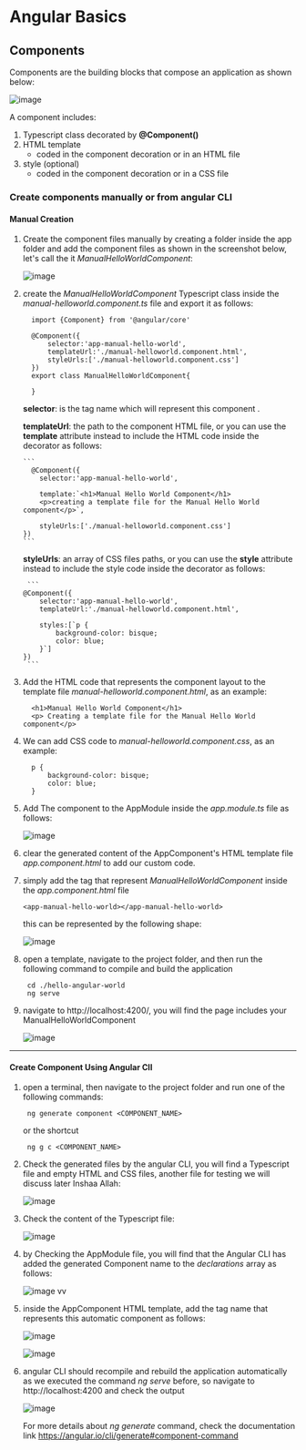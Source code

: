 # Angular Basics

## Components
Components are the building blocks that compose an application as shown below:

![image](https://github.com/shaimaa-hshalaby/Angular_Guide/assets/3264417/4422da23-d889-48bc-850b-59addd449725)

A component includes:
  1.  Typescript class decorated by **@Component()**
  2.  HTML template 
        - coded in the component decoration or in an HTML file
  3.  style (optional)
        - coded in the component decoration or in a CSS file
        
### Create components  manually or from angular CLI

#### Manual Creation
1.  Create the component files manually by creating a folder inside the app folder and add the component files as shown in the screenshot below, let's call the it *ManualHelloWorldComponent*:
  
    ![image](https://github.com/shaimaa-hshalaby/Angular_Guide/assets/3264417/c092e09c-6b41-4f2f-a9c1-b41b6353d09f)

2.  create the *ManualHelloWorldComponent* Typescript class inside the *manual-helloworld.component.ts* file and export it as follows:
      ```
        import {Component} from '@angular/core'
    
        @Component({
            selector:'app-manual-hello-world',
            templateUrl:'./manual-helloworld.component.html',
            styleUrls:['./manual-helloworld.component.css']
        })
        export class ManualHelloWorldComponent{
        
        }
      ```
    
      **selector**: is the tag name which will represent this component *<app-manual-hello-world></app-manual-hello-world>*.
      
      **templateUrl**: the path to the component HTML file, or you can use the **template** attribute instead to include the HTML code inside the decorator as follows:
      
        ```
          @Component({
            selector:'app-manual-hello-world',
      
            template:`<h1>Manual Hello World Component</h1>
            <p>creating a template file for the Manual Hello World component</p>`,
      
            styleUrls:['./manual-helloworld.component.css']
        })
        ```
    
      **styleUrls**: an array of CSS files paths, or you can use the **style** attribute instead to include the style code inside the decorator as follows:
     
         ```
        @Component({
            selector:'app-manual-hello-world',
            templateUrl:'./manual-helloworld.component.html',
          
            styles:[`p {
                background-color: bisque;
                color: blue;
            }`]
        })
         ```
    
        
3.  Add the HTML code that represents the component layout to the template file *manual-helloworld.component.html*, as an example:
      ```
        <h1>Manual Hello World Component</h1>
        <p> Creating a template file for the Manual Hello World component</p>
      ```

4. We can add CSS code to *manual-helloworld.component.css*, as an example:
      ```
        p {
            background-color: bisque;
            color: blue;
        }
      ```

5. Add The component to the AppModule inside the *app.module.ts* file as follows:
   
     ![image](https://github.com/shaimaa-hshalaby/Angular_Guide/assets/3264417/72d7a2b9-2ba5-4fb4-b976-6bf4dc0ca289)
 

6. clear the generated content of the AppComponent's HTML template file *app.component.html* to add our custom code.
7. simply add the tag *<app-manual-hello-world>* that represent *ManualHelloWorldComponent* inside the *app.component.html* file
   
      ```
      <app-manual-hello-world></app-manual-hello-world>
      ```
      this can be represented by the following shape:

    ![image](https://github.com/shaimaa-hshalaby/Angular_Guide/assets/3264417/a7623703-0180-4c9e-9160-0ad36f7b34e3)

8. open a template, navigate to the project folder, and then run the following command to compile and build the application
      ```
       cd ./hello-angular-world
       ng serve
      ```
10. navigate to http://localhost:4200/, you will find the page includes your ManualHelloWorldComponent
    
    ![image](https://github.com/shaimaa-hshalaby/Angular_Guide/assets/3264417/b1f2303b-943c-418b-8163-39883b5fa04c)

---------------
#### Create Component Using Angular ClI

1. open a terminal, then navigate to the project folder and run one of the following commands:
    ```
     ng generate component <COMPONENT_NAME>
    ```
    
    or the shortcut

    ``` 
     ng g c <COMPONENT_NAME>
    ```
2. Check the generated files by the angular CLI, you will find a Typescript file and empty HTML and CSS files, another file for testing we will discuss later Inshaa Allah:
   
      ![image](https://github.com/shaimaa-hshalaby/Angular_Guide/assets/3264417/24874697-5d96-4f05-89fd-e7682bb0ebec)

4. Check the content of the Typescript file:
   
      ![image](https://github.com/shaimaa-hshalaby/Angular_Guide/assets/3264417/4224cdc7-be83-481a-bffe-4c46c03160d5)

5. by Checking the AppModule file, you will find that the Angular CLI has added the generated Component name to the *declarations* array as follows:
   
     ![image](https://github.com/shaimaa-hshalaby/Angular_Guide/assets/3264417/0040fc87-4827-48d4-8701-2720c18a6408)     vv  

6. inside the AppComponent HTML template, add the tag name that represents this automatic component as follows:
                                            
     ![image](https://github.com/shaimaa-hshalaby/Angular_Guide/assets/3264417/5bd95627-83af-4af8-9332-0f61dc092a0a)

     ![image](https://github.com/shaimaa-hshalaby/Angular_Guide/assets/3264417/940e52f4-8406-4139-a8c9-5ff54a4feb56)



8. angular CLI should recompile and rebuild the application automatically as we executed the command *ng serve* before, so navigate to http://localhost:4200
   and check the output

     ![image](https://github.com/shaimaa-hshalaby/Angular_Guide/assets/3264417/732b208f-a11f-4efd-8a8a-7dc20516cfe3)


   For more details about *ng generate* command, check the documentation link https://angular.io/cli/generate#component-command
   



